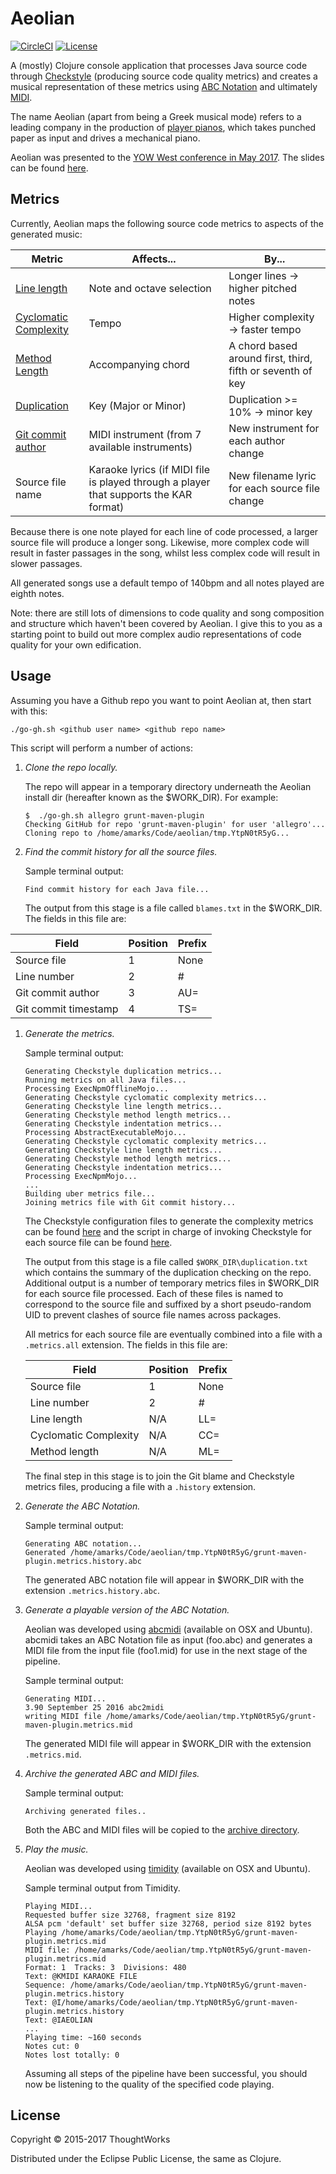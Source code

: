 # Aeolian

[![CircleCI](https://circleci.com/gh/andeemarks/aeolian.svg?style=svg)](https://circleci.com/gh/andeemarks/aeolian) [![License](https://img.shields.io/badge/License-EPL%201.0-red.svg)](https://opensource.org/licenses/EPL-1.0)

A (mostly) Clojure console application that processes Java source code through [Checkstyle][10] (producing source code quality metrics) and creates a musical representation of these metrics using [ABC Notation][1] and ultimately [MIDI][3].

The name Aeolian (apart from being a Greek musical mode) refers to a leading company in the production of [player pianos][2], which takes punched paper as input and drives a mechanical piano.

Aeolian was presented to the [YOW West conference in May 2017][12].  The slides can be found [here][11].

[1]: http://abcnotation.com/
[2]: https://en.wikipedia.org/wiki/Player_piano
[3]: https://en.wikipedia.org/wiki/MIDI
[4]: http://checkstyle.sourceforge.net/config_metrics.html#CyclomaticComplexity
[5]: http://checkstyle.sourceforge.net/config_sizes.html#LineLength
[6]: http://www.harukizaemon.com/simian/installation.html#checkstyle
[7]: https://git-scm.com/docs/git-blame
[8]: http://ifdo.pugmarks.com/~seymour/runabc/top.html
[9]: http://timidity.sourceforge.net/
[10]: http://checkstyle.sourceforge.net/
[11]: https://docs.google.com/a/thoughtworks.com/presentation/d/1k8yWYMxy8dPU8AoxXZbIp3o77fbvcfC9naT7Yk6fOW8/edit?usp=sharing
[12]: http://west.yowconference.com.au/speakers/andy-marks-4/
[13]: http://checkstyle.sourceforge.net/config_sizes.html#MethodLength

## Metrics

Currently, Aeolian maps the following source code metrics to aspects of the generated music:

Metric 						| Affects... 										| By...
---------------------------	| ------------------------------------------------- | ---
[Line length][5] 			| Note and octave selection 						| Longer lines -> higher pitched notes
[Cyclomatic Complexity][4]	| Tempo 											| Higher complexity -> faster tempo
[Method Length][13]			| Accompanying chord 								| A chord based around first, third, fifth or seventh of key
[Duplication][6] 			| Key (Major or Minor) 								| Duplication >= 10% -> minor key
[Git commit author][7] 		| MIDI instrument (from 7 available instruments) 	| New instrument for each author change
Source file name 			| Karaoke lyrics (if MIDI file is played through a player that supports the KAR format) | New filename lyric for each source file change

Because there is one note played for each line of code processed, a larger source file will produce a longer song.  Likewise, more complex code will result in faster passages in the song, whilst less complex code will result in slower passages.

All generated songs use a default tempo of 140bpm and all notes played are eighth notes.

Note: there are still lots of dimensions to code quality and song composition and structure which haven't been covered by Aeolian.  I give this to you as a starting point to build out more complex audio representations of code quality for your own edification.

## Usage

Assuming you have a Github repo you want to point Aeolian at, then start with this:

```script
./go-gh.sh <github user name> <github repo name>
```

This script will perform a number of actions:

1. _Clone the repo locally._

	The repo will appear in a temporary directory underneath the Aeolian install dir (hereafter known as the $WORK_DIR).  For example:

	```
	$  ./go-gh.sh allegro grunt-maven-plugin
	Checking GitHub for repo 'grunt-maven-plugin' for user 'allegro'...
	Cloning repo to /home/amarks/Code/aeolian/tmp.YtpN0tR5yG...
	```

1. _Find the commit history for all the source files._

	Sample terminal output:

	```
	Find commit history for each Java file...
	```

	The output from this stage is a file called ```blames.txt``` in the $WORK_DIR.  The fields in this file are:

Field 					| Position 	| Prefix
----------------| ---------	| ---
Source file 		| 1 		| None
Line number 		| 2 		| #
Git commit author 		| 3 		| AU=
Git commit timestamp 	| 4 		| TS=

1. _Generate the metrics._

	Sample terminal output:

	```
	Generating Checkstyle duplication metrics...
	Running metrics on all Java files...
	Processing ExecNpmOfflineMojo...
	Generating Checkstyle cyclomatic complexity metrics...
	Generating Checkstyle line length metrics...
	Generating Checkstyle method length metrics...
	Generating Checkstyle indentation metrics...
	Processing AbstractExecutableMojo...
	Generating Checkstyle cyclomatic complexity metrics...
	Generating Checkstyle line length metrics...
	Generating Checkstyle method length metrics...
	Generating Checkstyle indentation metrics...
	Processing ExecNpmMojo...
	...
	Building uber metrics file...
	Joining metrics file with Git commit history...
	```

	The Checkstyle configuration files to generate the complexity metrics can be found [here](resources/) and the script in charge of invoking Checkstyle for each source file can be found [here](go.sh).

	The output from this stage is a file called ```$WORK_DIR\duplication.txt``` which contains the summary of the duplication checking on the repo.  Additional output is a number of temporary metrics files in $WORK_DIR for each source file processed.  Each of these files is named to correspond to the source file and suffixed by a short pseudo-random UID to prevent clashes of source file names across packages.

	All metrics for each source file are eventually combined into a file with a ```.metrics.all``` extension.  The fields in this file are:

	Field 					| Position 	| Prefix
	----------------------- | -------- 	| ---
	Source file 			| 1 		| None
	Line number 			| 2 		| #
	Line length 			| N/A 		| LL=
	Cyclomatic Complexity 	| N/A 		| CC=
	Method length 			| N/A 		| ML=

	The final step in this stage is to join the Git blame and Checkstyle metrics files, producing a file with a ```.history``` extension.

1. _Generate the ABC Notation._

	Sample terminal output:

	```
	Generating ABC notation...
	Generated /home/amarks/Code/aeolian/tmp.YtpN0tR5yG/grunt-maven-plugin.metrics.history.abc
	```

	The generated ABC notation file will appear in $WORK_DIR with the extension ```.metrics.history.abc```.

1. _Generate a playable version of the ABC Notation._

	Aeolian was developed using [abcmidi][3] (available on OSX and Ubuntu).  abcmidi takes an ABC Notation file as input (foo.abc) and generates a MIDI file from the input file (foo1.mid) for use in the next stage of the pipeline.

	Sample terminal output:

	```
	Generating MIDI...
	3.90 September 25 2016 abc2midi
	writing MIDI file /home/amarks/Code/aeolian/tmp.YtpN0tR5yG/grunt-maven-plugin.metrics.mid
	```

	The generated MIDI file will appear in $WORK_DIR with the extension ```.metrics.mid```.

1. _Archive the generated ABC and MIDI files._

	Sample terminal output:

	```
	Archiving generated files..
	```

	Both the ABC and MIDI files will be copied to the [archive directory](archive/).

1. _Play the music._  

	Aeolian was developed using [timidity][4] (available on OSX and Ubuntu).

	Sample terminal output from Timidity.

	```
	Playing MIDI...
	Requested buffer size 32768, fragment size 8192
	ALSA pcm 'default' set buffer size 32768, period size 8192 bytes
	Playing /home/amarks/Code/aeolian/tmp.YtpN0tR5yG/grunt-maven-plugin.metrics.mid
	MIDI file: /home/amarks/Code/aeolian/tmp.YtpN0tR5yG/grunt-maven-plugin.metrics.mid
	Format: 1  Tracks: 3  Divisions: 480
	Text: @KMIDI KARAOKE FILE
	Sequence: /home/amarks/Code/aeolian/tmp.YtpN0tR5yG/grunt-maven-plugin.metrics.history
	Text: @I/home/amarks/Code/aeolian/tmp.YtpN0tR5yG/grunt-maven-plugin.metrics.history
	Text: @IAEOLIAN
	...
	Playing time: ~160 seconds
	Notes cut: 0
	Notes lost totally: 0
	```

	Assuming all steps of the pipeline have been successful, you should now be listening to the quality of the specified code playing.

## License

Copyright © 2015-2017 ThoughtWorks

Distributed under the Eclipse Public License, the same as Clojure.
